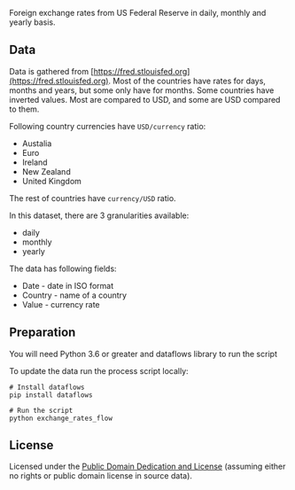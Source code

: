 Foreign exchange rates from US Federal Reserve in daily, monthly and yearly basis.

## Data

Data is gathered from [https://fred.stlouisfed.org](https://fred.stlouisfed.org).
Most of the countries have rates for days, months and years, but some only have for months.
Some countries have inverted values. Most are compared to USD, and some are USD compared to them.

Following country currencies have `USD/currency` ratio:

* Austalia
* Euro
* Ireland
* New Zealand
* United Kingdom

The rest of countries have `currency/USD` ratio.

In this dataset, there are 3 granularities available:

* daily
* monthly
* yearly

The data has following fields:

* Date - date in ISO format
* Country - name of a country
* Value - currency rate

## Preparation

You will need Python 3.6 or greater and dataflows library to run the script

To update the data run the process script locally:

```
# Install dataflows
pip install dataflows

# Run the script
python exchange_rates_flow
```

## License

Licensed under the [Public Domain Dedication and License][pddl] (assuming
either no rights or public domain license in source data).

[pddl]: http://opendatacommons.org/licenses/pddl/1.0/
